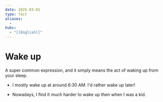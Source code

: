 ```yaml
---
date: 2025-03-01
type: fact
aliases:
  -
hubs:
  - "[[English]]"
---
```


# Wake up

A super common expression, and it simply means the act of waking up from your sleep.

- I mostly wake up at around 6:30 AM. I'd rather wake up later!

- Nowadays, I find it much harder to wake up then when I was a kid.


